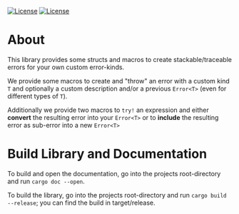[![License](https://img.shields.io/badge/License-BSD--2--Clause-blue.svg)](https://opensource.org/licenses/BSD-2-Clause)
[![License](https://img.shields.io/badge/License-MIT-blue.svg)](https://opensource.org/licenses/MIT)

# About
This library provides some structs and macros to create stackable/traceable errors for your own custom error-kinds.

We provide some macros to create and "throw" an error with a custom kind `T` and optionally a custom description and/or
a previous `Error<T>` (even for different types of `T`).

Additionally we provide two macros to `try!` an expression and either __convert__ the resulting error into your
`Error<T>` or to __include__ the resulting error as sub-error into a new `Error<T>` 
 
# Build Library and Documentation
To build and open the documentation, go into the projects root-directory and run `cargo doc --open`.

To build the library, go into the projects root-directory and run `cargo build --release`; you can find the build in
target/release.